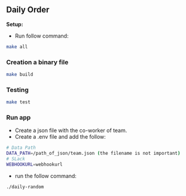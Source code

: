 ## Daily Order

**Setup:**
- Run follow command:
~~~bash
make all
~~~

### Creation a binary file

~~~bash
make build
~~~

### Testing

~~~bash
make test
~~~

### Run app

- Create a json file with the co-worker of team.
- Create a .env file and add the follow:
~~~bash
# Data Path
DATA_PATH=/path_of_json/team.json (the filename is not important)
# SLack
WEBHOOKURL=webhookurl
~~~

- run the follow command:
~~~bash
./daily-random
~~~